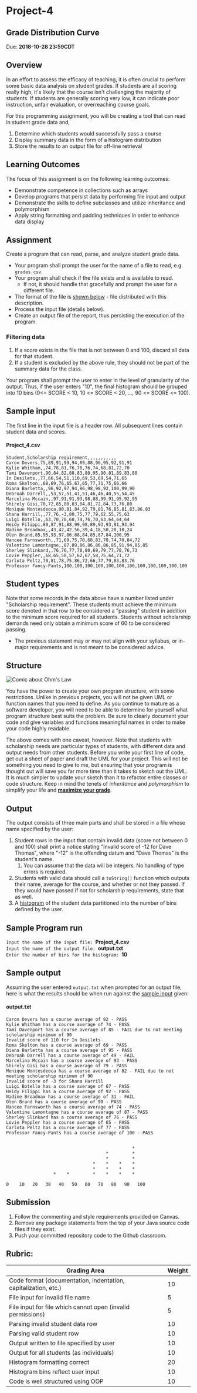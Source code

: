 # Project-4
## Grade Distribution Curve

Due: **2018-10-28 23:59CDT**

## Overview
In an effort to assess the efficacy of teaching, it is often crucial to perform some basic data analysis on student grades.
If students are all scoring really high, it's likely that the course isn't challenging the majority of students.
If students are generally scoring very low, it can indicate poor instruction, unfair evaluation, or overreaching course goals.

For this programming assignment, you will be creating a tool that can read in student grade data and,
1. Determine which students would successfully pass a course
2. Display summary data in the form of a histogram distribution
3. Store the results to an output file for off-line retrieval

## Learning Outcomes
The focus of this assignment is on the following learning outcomes:
* Demonstrate competence in collections such as arrays
* Develop programs that persist data by performing file input and output
* Demonstrate the skills to define subclasses and utilize inheritance and polymorphism
* Apply string formatting and padding techniques in order to enhance data display

## Assignment
Create a program that can read, parse, and analyze student grade data.
* Your program shall prompt the user for the name of a file to read, e.g. `grades.csv`.
* Your program shall check if the file exists and is available to read.
	* If not, it should handle that gracefully and prompt the user for a different file.
* The format of the file is [shown below](##sample-input) - file distributed with this description.
* Process the input file (details below).
* Create an output file of the report, thus persisting the execution of the program.

### Filtering data
1. If a score exists in the file that is not between 0 and 100, discard all data for that student.
2. If a student is excluded by the above rule, they should not be part of the summary data for the class.

Your program shall prompt the user to enter in the level of granularity of the output.
Thus, if the user enters "10", the final histogram should be grouped into 10 bins (0<= SCORE < 10, 10 <= SCORE < 20, ..., 90 <= SCORE <= 100).


## Sample input
The first line in the input file is a header row.
All subsequent lines contain student data and scores.
#### Project_4.csv
```
Student,Scholarship requirement,,,,,,,,,,,
Caron Devers,75,89,91,99,94,89,88,96,95,92,91,91
Kylie Whitham,,74,78,81,76,70,76,74,68,81,72,70
Tami Davenport,90,84,82,88,83,80,95,90,81,89,83,80
In Desilets,,77,66,54,51,110,69,53,69,54,71,65
Roma Skelton,,68,69,76,65,67,65,77,71,75,66,66
Diana Barletta,,96,92,97,94,96,98,98,92,100,99,90
Debroah Darrell,,53,57,51,41,51,46,46,40,55,54,45
Marcelina Mccain,,97,91,91,93,98,88,99,91,95,92,95
Shirely Gisi,70,72,85,80,83,84,81,72,84,73,76,80
Monique Montesdeoca,90,81,84,92,79,81,76,85,81,83,86,83
Shana Harrill,,77,76,-3,80,75,77,79,62,55,75,63
Luigi Botello,,63,70,70,68,74,76,70,63,64,64,64
Heidy Filippi,80,87,91,88,99,98,89,93,93,91,93,94
Nadine Broadnax,,43,42,42,56,39,4,18,50,20,10,24
Olen Brand,85,95,93,97,86,88,84,85,87,84,100,95
Nancee Farnsworth,,71,69,75,70,68,83,78,74,70,84,72
Valentine Lamontagne,,87,89,86,86,86,86,85,91,94,85,85
Sherley Slinkard,,76,76,77,78,80,69,79,77,78,76,73
Lovie Peppler,,68,65,58,57,62,67,58,75,64,71,72
Carlota Peltz,70,81,78,75,86,72,66,77,79,83,83,76
Professor Fancy-Pants,100,100,100,100,100,100,100,100,100,100,100,100
```


## Student types
Note that some records in the data above have a number listed under "Scholarship requirement".
These students must achieve the minimum score denoted in that row to be considered a "passing" student in addition to the minimum score required for all students.
Students without scholarship demands need only obtain a minimum score of 60 to be considered passing.
* The previous statement may or may not align with your syllabus, or in-major requirements and is not meant to be considered advice.

## Structure
![Comic about Ohm's Law](https://imgs.xkcd.com/comics/ohm.png)

You have the power to create your own program structure, with some restrictions.
Unlike in previous projects, you will not be given UML or function names that you need to define.
As you continue to mature as a software developer, you will need to be able to determine for yourself what program structure best suits the problem.
Be sure to clearly document your code and give variables and functions meaningful names in order to make your code highly readable.

The above comes with one caveat, however.
Note that students with scholarship needs are particular types of students, with different data and output needs from other students.
Before you write your first line of code, get out a sheet of paper and draft the UML for your project.
This will not be something you need to give to me, but ensuring that your program is thought out will save you far more time than it takes to sketch out the UML.
It is much simpler to update your sketch than it to refactor entire classes or code structure.
Keep in mind the tenets of _inheritance_ and _polymorphism_ to simplify your life and [**maximize your grade**](#rubric).

## Output
The output consists of three main parts and shall be stored in a file whose name specified by the user:
1. Student rows in the input that contain invalid data (score not between 0 and 100) shall print a notice stating "Invalid score of -12 for Dave Thomas", where "-12" is the offending datum and "Dave Thomas" is the student's name.
	1. You can assume that the data will be integers. No handling of type errors is required.
2. Students with valid data should call a `toString()` function which outputs their name, average for the course, and whether or not they passed.
If they would have passed if not for scholarship requirements, state that as well.
3. A [histogram](https://en.wikipedia.org/wiki/Histogram) of the student data partitioned into the number of bins defined by the user.


## Sample Program run
`Input the name of the input file: `**Project_4.csv**\
`Input the name of the output file: `**output.txt**\
`Enter the number of bins for the histogram: `**10**

## Sample output
Assuming the user entered `output.txt` when prompted for an output file, here is what the results should be when run against the [sample input](#sample-input) given:
#### output.txt
```
Caron Devers has a course average of 92 - PASS
Kylie Whitham has a course average of 74 - PASS
Tami Davenport has a course average of 85 - FAIL due to not meeting scholarship minimum of 90
Invalid score of 110 for In Desilets
Roma Skelton has a course average of 69 - PASS
Diana Barletta has a course average of 95 - PASS
Debroah Darrell has a course average of 49 - FAIL
Marcelina Mccain has a course average of 93 - PASS
Shirely Gisi has a course average of 79 - PASS
Monique Montesdeoca has a course average of 82 - FAIL due to not meeting scholarship minimum of 90
Invalid score of -3 for Shana Harrill
Luigi Botello has a course average of 67 - PASS
Heidy Filippi has a course average of 92 - PASS
Nadine Broadnax has a course average of 31 - FAIL
Olen Brand has a course average of 90 - PASS
Nancee Farnsworth has a course average of 74 - PASS
Valentine Lamontagne has a course average of 87 - PASS
Sherley Slinkard has a course average of 76 - PASS
Lovie Peppler has a course average of 65 - PASS
Carlota Peltz has a course average of 77 - PASS
Professor Fancy-Pants has a course average of 100 - PASS


                                                * 
                                      *         * 
                                      *         * 
                                 *    *    *    * 
                                 *    *    *    * 
                  *    *         *    *    *    * 

0    10   20   30   40   50   60   70   80   90   100  

```

## Submission

1.	Follow the commenting and style requirements provided on Canvas.
2.	Remove any package statements from the top of your Java source code files if they exist.
3.	Push your committed repository code to the Github classroom.

## Rubric:

Grading Area | Weight
------------ | ------
Code format (documentation, indentation, capitalization, etc.) | 10
File input for invalid file name | 5
File input for file which cannot open (invalid permissions) | 5
Parsing invalid student data row | 10
Parsing valid student row | 10
Output written to file specified by user | 10
Output for all students (as individuals) | 10
Histogram formatting correct | 20
Histogram bins reflect user input | 10
Code is well structured using OOP | 10
